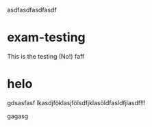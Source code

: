 asdfasdfasdfasdf
# exam-testing
This is the testing (No!)
faff
# helo

gdsasfasf
lkasdjföklasjfölsdfjklasöldfasldfjlasdf!!!


gagasg
